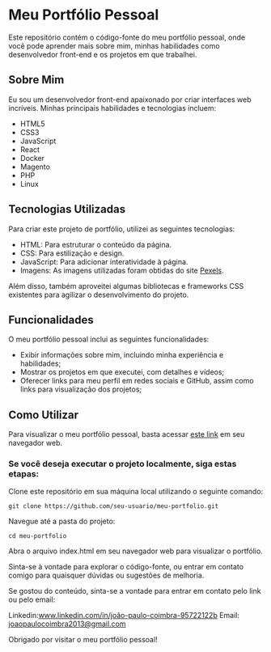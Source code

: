 # Meu Portfólio Pessoal
Este repositório contém o código-fonte do meu portfólio pessoal, onde você pode aprender mais sobre mim, minhas habilidades como desenvolvedor front-end e os projetos em que trabalhei.

## Sobre Mim
Eu sou um desenvolvedor front-end apaixonado por criar interfaces web incríveis. Minhas principais habilidades e tecnologias incluem:

- HTML5
- CSS3
- JavaScript
- React
- Docker
- Magento
- PHP
- Linux

## Tecnologias Utilizadas
Para criar este projeto de portfólio, utilizei as seguintes tecnologias:

- HTML: Para estruturar o conteúdo da página.
- CSS: Para estilização e design.
- JavaScript: Para adicionar interatividade à página.
- Imagens: As imagens utilizadas foram obtidas do site [Pexels](https://www.pexels.com/pt-br/).

Além disso, também aproveitei algumas bibliotecas e frameworks CSS existentes para agilizar o desenvolvimento do projeto.

## Funcionalidades
O meu portfólio pessoal inclui as seguintes funcionalidades:

- Exibir informações sobre mim, incluindo minha experiência e habilidades;
- Mostrar os projetos em que executei, com detalhes e vídeos;
- Oferecer links para meu perfil em redes sociais e GitHub, assim como links para visualização dos projetos;

## Como Utilizar
Para visualizar o meu portfólio pessoal, basta acessar [este link](https://www.pexels.com/pt-br/) em seu navegador web.

### Se você deseja executar o projeto localmente, siga estas etapas:

Clone este repositório em sua máquina local utilizando o seguinte comando:

``
git clone https://github.com/seu-usuario/meu-portfolio.git
``

Navegue até a pasta do projeto:

``
cd meu-portfolio
``

Abra o arquivo index.html em seu navegador web para
visualizar o portfólio.

Sinta-se à vontade para explorar o código-fonte, ou entrar em contato comigo para quaisquer dúvidas ou sugestões de melhoria.

Se gostou do conteúdo, sinta-se a vontade para entrar em contato pelo link ou pelo email:

Linkedin:www.linkedin.com/in/joão-paulo-coimbra-95722122b
Email: [joaopaulocoimbra2013@gmail.com](mailto:joaopaulocoimbra2013@gmail.com)

Obrigado por visitar o meu portfólio pessoal!